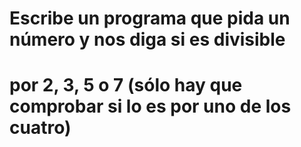 # Escribe un programa que pida un número y nos diga si es divisible
# por 2, 3, 5 o 7 (sólo hay que comprobar si lo es por uno de los cuatro)